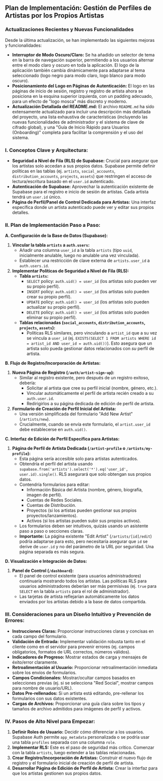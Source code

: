 ## Plan de Implementación: Gestión de Perfiles de Artistas por los Propios Artistas

### Actualizaciones Recientes y Nuevas Funcionalidades

Desde la última actualización, se han implementado las siguientes mejoras y funcionalidades:

-   **Interruptor de Modo Oscuro/Claro:** Se ha añadido un selector de tema en la barra de navegación superior, permitiendo a los usuarios alternar entre el modo claro y oscuro en toda la aplicación. El logo de la aplicación también cambia dinámicamente para adaptarse al tema seleccionado (logo negro para modo claro, logo blanco para modo oscuro).
-   **Posicionamiento del Logo en Páginas de Autenticación:** El logo en las páginas de inicio de sesión, registro y registro de artista ahora se posiciona en la esquina superior izquierda, con un padding adecuado, para un efecto de "logo mosca" más discreto y moderno.
-   **Actualización Detallada del README.md:** El archivo `README.md` ha sido extensamente actualizado para incluir una descripción más detallada del proyecto, una lista exhaustiva de características (incluyendo las nuevas funcionalidades de administrador y el sistema de clave de cifrado global), y una "Guía de Inicio Rápido para Usuarios (Onboarding)" completa para facilitar la comprensión y el uso del sistema.

### I. Conceptos Clave y Arquitectura:

*   **Seguridad a Nivel de Fila (RLS) de Supabase:** Crucial para asegurar que los artistas solo accedan a sus propios datos. Supabase permite definir políticas en las tablas (ej. `artists`, `social_accounts`, `distribution_accounts`, `projects`, `assets`) que restringen el acceso de lectura/escritura basado en el `user.id` autenticado.
*   **Autenticación de Supabase:** Aprovechar la autenticación existente de Supabase para el registro e inicio de sesión de artistas. Cada artista tendrá un `user.id` único.
*   **Página de Perfil/Panel de Control Dedicada para Artistas:** Una interfaz específica donde un artista autenticado puede ver y editar sus propios detalles.

### II. Plan de Implementación Paso a Paso:

**A. Configuración de la Base de Datos (Supabase):**

1.  **Vincular la tabla `artists` a `auth.users`:**
    *   Añadir una columna `user_id` a la tabla `artists` (tipo `uuid`, inicialmente anulable, luego no anulable una vez vinculada).
    *   Establecer una restricción de clave externa de `artists.user_id` a `auth.users.id`.
2.  **Implementar Políticas de Seguridad a Nivel de Fila (RLS):**
    *   **Tabla `artists`:**
        *   `SELECT` policy: `auth.uid() = user_id` (los artistas solo pueden ver su propio perfil).
        *   `INSERT` policy: `auth.uid() = user_id` (los artistas solo pueden crear su propio perfil).
        *   `UPDATE` policy: `auth.uid() = user_id` (los artistas solo pueden actualizar su propio perfil).
        *   `DELETE` policy: `auth.uid() = user_id` (los artistas solo pueden eliminar su propio perfil).
    *   **Tablas relacionadas (`social_accounts`, `distribution_accounts`, `projects`, `assets`):**
        *   Políticas RLS similares, pero vinculando a `artist_id` que a su vez se vincula a `user_id` (ej. `EXISTS(SELECT 1 FROM artists WHERE id = artist_id AND user_id = auth.uid())`). Esto asegura que un artista solo pueda gestionar datos relacionados con *su* perfil de artista.

**B. Flujo de Registro/Incorporación de Artistas:**

1.  **Nueva Página de Registro (`/auth/artist-sign-up`):**
    *   Similar al registro existente, pero después de un registro exitoso, debería:
        *   Solicitar al artista que cree su perfil inicial (nombre, género, etc.).
        *   Vincular automáticamente el perfil de artista recién creado a su `auth.user.id`.
        *   Redirigirlos a su página dedicada de edición de perfil de artista.
2.  **Formulario de Creación de Perfil Inicial del Artista:**
    *   Una versión simplificada del formulario "Add New Artist" (`/artists/new`).
    *   Crucialmente, cuando se envía este formulario, el `artist.user_id` debe establecerse en `auth.uid()`.

**C. Interfaz de Edición de Perfil Específica para Artistas:**

1.  **Página de Perfil de Artista Dedicada (`/artist-profile` o `/artists/my-profile`):**
    *   Esta página sería accesible solo para artistas autenticados.
    *   Obtendría el perfil del artista usando `supabase.from('artists').select('*').eq('user_id', user.id).single()`. RLS asegurará que solo obtengan sus propios datos.
    *   Contendría formularios para editar:
        *   Información Básica del Artista (nombre, género, biografía, imagen de perfil).
        *   Cuentas de Redes Sociales.
        *   Cuentas de Distribución.
        *   Proyectos (si los artistas pueden gestionar sus propios proyectos/lanzamientos).
        *   Activos (si los artistas pueden subir sus propios activos).
    *   Los formularios deben ser intuitivos, quizás usando un asistente paso a paso o secciones claras.
    *   **Importante:** La página existente "Edit Artist" (`/artists/[id]/edit`) podría adaptarse para esto, pero necesitaría asegurar que `id` se derive de `user.id` y no del parámetro de la URL por seguridad. Una página separada es más segura.

**D. Visualización e Integración de Datos:**

1.  **Panel de Control (`/dashboard`):**
    *   El panel de control existente (para usuarios administradores) continuaría mostrando todos los artistas. Las políticas RLS para usuarios administradores deberían ser más permisivas (ej. `true` para `SELECT` en la tabla `artists` para el rol de administrador).
    *   Las tarjetas de artista reflejarían automáticamente los datos enviados por los artistas debido a la base de datos compartida.

### III. Consideraciones para un Diseño Intuitivo y Prevención de Errores:

*   **Instrucciones Claras:** Proporcionar instrucciones claras y concisas en cada campo del formulario.
*   **Validación de Entrada:** Implementar validación robusta tanto en el cliente como en el servidor para prevenir errores (ej. campos obligatorios, formatos de URL correctos, números válidos).
*   **Indicadores de Progreso:** Mostrar estados de carga y mensajes de éxito/error claramente.
*   **Retroalimentación al Usuario:** Proporcionar retroalimentación inmediata sobre los envíos de formularios.
*   **Campos Condicionales:** Mostrar/ocultar campos basados en selecciones previas (ej. si se selecciona "Red Social", mostrar campos para nombre de usuario/URL).
*   **Datos Pre-rellenados:** Si un artista está editando, pre-rellenar los formularios con sus datos existentes.
*   **Cargas de Archivos:** Proporcionar una guía clara sobre los tipos y tamaños de archivo admitidos para imágenes de perfil y activos.

### IV. Pasos de Alto Nivel para Empezar:

1.  **Definir Roles de Usuario:** Decidir cómo diferenciar a los usuarios. Supabase Auth permite `app_metadata` personalizada o se podría usar una tabla `profiles` separada con una columna `role`.
2.  **Implementar RLS:** Este es el paso de seguridad más crítico. Comenzar con la tabla `artists`, luego extender a las tablas relacionadas.
3.  **Crear Registro/Incorporación de Artistas:** Construir el nuevo flujo de registro y el formulario inicial de creación de perfil de artista.
4.  **Desarrollar Página de Edición de Perfil de Artista:** Crear la interfaz para que los artistas gestionen sus propios datos.
